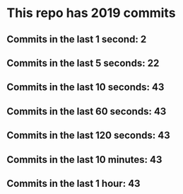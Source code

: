 # This repo has 2019 commits

## Commits in the last 1 second: 2
## Commits in the last 5 seconds: 22
## Commits in the last 10 seconds: 43
## Commits in the last 60 seconds: 43
## Commits in the last 120 seconds: 43
## Commits in the last 10 minutes: 43
## Commits in the last 1 hour: 43
